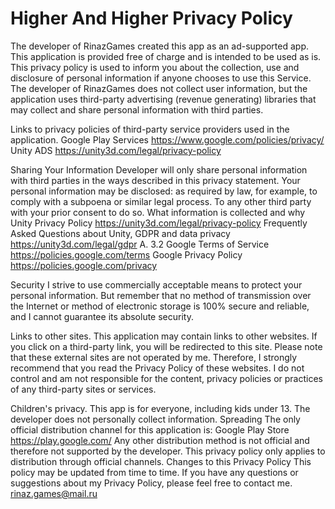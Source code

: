 # Higher And Higher Privacy Policy
The developer of RinazGames created this app as an ad-supported app. This application is provided free of charge and is intended to be used as is. This privacy policy is used to inform you about the collection, use and disclosure of personal information if anyone chooses to use this Service. The developer of RinazGames does not collect user information, but the application uses third-party advertising (revenue generating) libraries that may collect and share personal information with third parties.

Links to privacy policies of third-party service providers used in the application. 
Google Play Services https://www.google.com/policies/privacy/
Unity ADS https://unity3d.com/legal/privacy-policy

Sharing Your Information
Developer will only share personal information with third parties in the ways described in this privacy statement. Your personal information may be disclosed: as required by law, for example, to comply with a subpoena or similar legal process. To any other third party with your prior consent to do so. What information is collected and why
Unity Privacy Policy https://unity3d.com/legal/privacy-policy
Frequently Asked Questions about Unity, GDPR and data privacy https://unity3d.com/legal/gdpr A. 3.2
Google Terms of Service https://policies.google.com/terms
Google Privacy Policy https://policies.google.com/privacy

Security
I strive to use commercially acceptable means to protect your personal information. But remember that no method of transmission over the Internet or method of electronic storage is 100% secure and reliable, and I cannot guarantee its absolute security.

Links to other sites.
This application may contain links to other websites. If you click on a third-party link, you will be redirected to this site. Please note that these external sites are not operated by me. Therefore, I strongly recommend that you read the Privacy Policy of these websites. I do not control and am not responsible for the content, privacy policies or practices of any third-party sites or services.

Children's privacy.
This app is for everyone, including kids under 13. The developer does not personally collect information. Spreading
The only official distribution channel for this application is: Google Play Store https://play.google.com/
Any other distribution method is not official and therefore not supported by the developer. This privacy policy only applies to distribution through official channels. Changes to this Privacy Policy This policy may be updated from time to time. If you have any questions or suggestions about my Privacy Policy, please feel free to contact me.
rinaz.games@mail.ru
